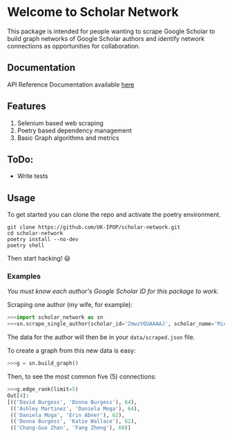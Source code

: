 # Welcome to Scholar Network

This package is intended for people wanting to scrape Google Scholar
to build graph networks of Google Scholar authors and identify network
connections as opportunities for collaboration.

## Documentation

API Reference Documentation available [here](https://uk-ipop.github.io/scholar-network/)

## Features

1. Selenium based web scraping
2. Poetry based dependency management
3. Basic Graph algorithms and metrics

## ToDo:

- Write tests

## Usage

To get started you can clone the repo and activate the poetry environment.

```
git clone https://github.com/UK-IPOP/scholar-network.git
cd scholar-network
poetry install --no-dev
poetry shell
```

Then start hacking! 😃

### Examples

_You must know each author's Google Scholar ID for this package to work._

Scraping one author (my wife, for example):
```python
>>>import scholar_network as sn
>>>sn.scrape_single_author(scholar_id='ZmwzVQUAAAAJ', scholar_name='Michelle Duong')
```
The data for the author will then be in your `data/scraped.json` file.

To create a graph from this new data is easy:
```python
>>>g = sn.build_graph()
```

Then, to see the most common five (5) connections:
```python
>>>g.edge_rank(limit=5)
Out[4]:
[(('David Burgess', 'Donna Burgess'), 64),
 (('Ashley Martinez', 'Daniela Moga'), 64),
 (('Daniela Moga', 'Erin Abner'), 62),
 (('Donna Burgess', 'Katie Wallace'), 62),
 (('Chang-Guo Zhan', 'Fang Zheng'), 60)]
```
